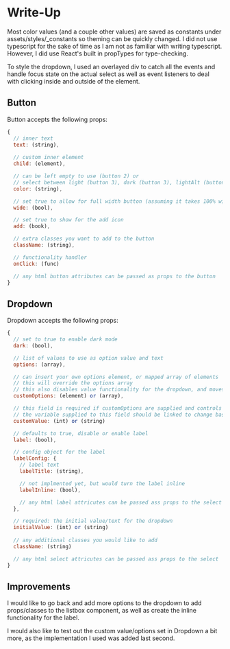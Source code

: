 # Write-Up

Most color values (and a couple other values) are saved as constants under assets/styles/_constants so theming can be quickly changed. I did not use typescript for the sake of time as I am not as familiar with writing typescript. However, I did use React's built in propTypes for type-checking.

To style the dropdown, I used an overlayed div to catch all the events and handle focus state on the actual select as well as event listeners to deal with clicking inside and outside of the element.

## Button

Button accepts the following props:

```javascript
{
  // inner text
  text: (string),
  
  // custom inner element
  child: (element),

  // can be left empty to use (button 2) or 
  // select between light (button 3), dark (button 3), lightAlt (button 4), darkAlt (button 4), danger (button 5)
  color: (string), 

  // set true to allow for full width button (assuming it takes 100% width)
  wide: (bool),

  // set true to show for the add icon
  add: (book),

  // extra classes you want to add to the button
  className: (string),

  // functionality handler
  onClick: (func)

  // any html button attributes can be passed as props to the button
}
```

## Dropdown

Dropdown accepts the following props:

```javascript
{
  // set to true to enable dark mode
  dark: (bool),

  // list of values to use as option value and text
  options: (array),

  // can insert your own options element, or mapped array of elements
  // this will override the options array
  // this also disables value functionality for the dropdown, and moves value tracking to the parent element
  customOptions: (element) or (array),

  // this field is required if customOptions are supplied and controls the value and text of the select
  // the variable supplied to this field should be linked to change based on which customOption is clicked 
  customValue: (int) or (string) 

  // defaults to true, disable or enable label
  label: (bool),

  // config object for the label
  labelConfig: {
    // label text
    labelTitle: (string),

    // not implmented yet, but would turn the label inline
    labelInline: (bool),

    // any html label attricutes can be passed ass props to the select
  },

  // required: the initial value/text for the dropdown
  initialValue: (int) or (string)
  
  // any additional classes you would like to add
  className: (string)

  // any html select attricutes can be passed ass props to the select
}
```

## Improvements

I would like to go back and add more options to the dropdown to add props/classes to the listbox component, as well as create the inline functionality for the label.

I would also like to test out the custom value/options set in Dropdown a bit more, as the implementation I used was added last second. 